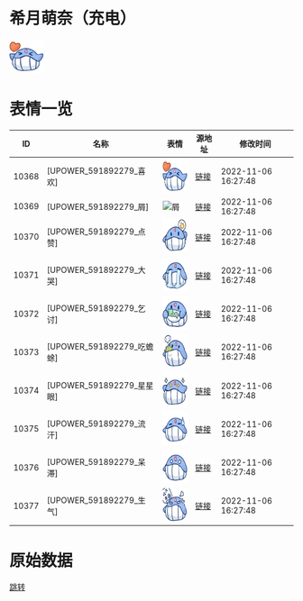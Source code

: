 # 希月萌奈（充电）

<img src="./cover.png" height="60" alt="cover" />

# 表情一览

|ID|名称|表情|源地址|修改时间|
|----|----|----|----|----|
|10368|[UPOWER_591892279_喜欢]|<img src="./pic/010368_%5BUPOWER_591892279_喜欢%5D.png" height="60" alt="喜欢"/>|[链接](https://i0.hdslb.com/bfs/garb/24a0362b6ed77de4fce335961262f09bd877e011.png)|2022-11-06 16:27:48|
|10369|[UPOWER_591892279_屑]|<img src="./pic/010369_%5BUPOWER_591892279_屑%5D.png" height="60" alt="屑"/>|[链接](https://i0.hdslb.com/bfs/garb/95cb2e6dbfd382936298f781951728ef7b10a128.png)|2022-11-06 16:27:48|
|10370|[UPOWER_591892279_点赞]|<img src="./pic/010370_%5BUPOWER_591892279_点赞%5D.png" height="60" alt="点赞"/>|[链接](https://i0.hdslb.com/bfs/garb/2e93ffec33a07810970b5729ddd6f0b51f759694.png)|2022-11-06 16:27:48|
|10371|[UPOWER_591892279_大哭]|<img src="./pic/010371_%5BUPOWER_591892279_大哭%5D.png" height="60" alt="大哭"/>|[链接](https://i0.hdslb.com/bfs/garb/a267a98c96d6e3ceb4adacebe4a367ef81b34162.png)|2022-11-06 16:27:48|
|10372|[UPOWER_591892279_乞讨]|<img src="./pic/010372_%5BUPOWER_591892279_乞讨%5D.png" height="60" alt="乞讨"/>|[链接](https://i0.hdslb.com/bfs/garb/db1b20eaee0f55d552039d0c8438cc150177bcb3.png)|2022-11-06 16:27:48|
|10373|[UPOWER_591892279_吃蟾蜍]|<img src="./pic/010373_%5BUPOWER_591892279_吃蟾蜍%5D.png" height="60" alt="吃蟾蜍"/>|[链接](https://i0.hdslb.com/bfs/garb/fc6a039d297120e64385b19f503452df573a9172.png)|2022-11-06 16:27:48|
|10374|[UPOWER_591892279_星星眼]|<img src="./pic/010374_%5BUPOWER_591892279_星星眼%5D.png" height="60" alt="星星眼"/>|[链接](https://i0.hdslb.com/bfs/garb/ce5e51bcfe2a8bb0db73d02d84fe5bea7647b7f5.png)|2022-11-06 16:27:48|
|10375|[UPOWER_591892279_流汗]|<img src="./pic/010375_%5BUPOWER_591892279_流汗%5D.png" height="60" alt="流汗"/>|[链接](https://i0.hdslb.com/bfs/garb/d9cfa095030a3dda03617c58c0232c2c22121075.png)|2022-11-06 16:27:48|
|10376|[UPOWER_591892279_呆滞]|<img src="./pic/010376_%5BUPOWER_591892279_呆滞%5D.png" height="60" alt="呆滞"/>|[链接](https://i0.hdslb.com/bfs/garb/3515c512d61464b8ba0ee547c3b52b0819804189.png)|2022-11-06 16:27:48|
|10377|[UPOWER_591892279_生气]|<img src="./pic/010377_%5BUPOWER_591892279_生气%5D.png" height="60" alt="生气"/>|[链接](https://i0.hdslb.com/bfs/garb/f85642221dbb6011b5fb3a72513015e0aca48061.png)|2022-11-06 16:27:48|

# 原始数据

[跳转](./raw.json)

